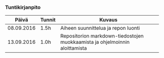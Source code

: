 ### Tuntikirjanpito
Päivä | Tunnit | Kuvaus
--------------- | ----- | ------
08.09.2016 | 1.5h | Aiheen suunnittelua ja repon luonti
13.09.2016 | 1.0h | Repositorion markdown-tiedostojen muokkaamista ja ohjelmoinnin aloittamista
